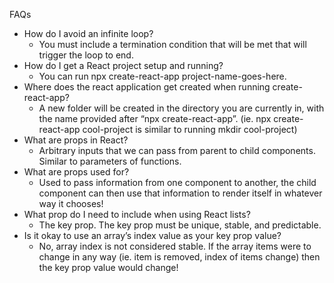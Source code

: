 FAQs
- How do I avoid an infinite loop?
    - You must include a termination condition that will be met that will trigger the loop to end.
- How do I get a React project setup and running?
    - You can run npx create-react-app project-name-goes-here. 
- Where does the react application get created when running create-react-app?
    - A new folder will be created in the directory you are currently in, with the name provided after “npx create-react-app”. (ie. npx create-react-app cool-project is similar to running mkdir cool-project)
- What are props in React?
    - Arbitrary inputs that we can pass from parent to child components. Similar to parameters of functions.
- What are props used for?
    - Used to pass information from one component to another, the child component can then use that information to render itself in whatever way it chooses!
- What prop do I need to include when using React lists?
    - The key prop. The key prop must be unique, stable, and predictable.
- Is it okay to use an array’s index value as your key prop value?
    - No, array index is not considered stable. If the array items were to change in any way (ie. item is removed, index of items change) then the key prop value would change!